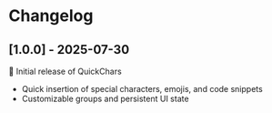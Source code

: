 # Changelog

## [1.0.0] - 2025-07-30

🎉 Initial release of QuickChars
- Quick insertion of special characters, emojis, and code snippets
- Customizable groups and persistent UI state
